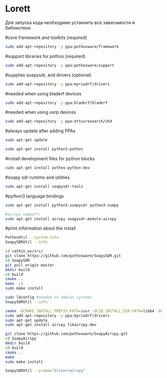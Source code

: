 # Lorett

Для запуска кода необходимо устаноить все зависимости и библиотеки:

#core framework and toolkits (required)
```bash
sudo add-apt-repository -y ppa:pothosware/framework
```
#support libraries for pothos (required)
```bash
sudo add-apt-repository -y ppa:pothosware/support
```
#supplies soapysdr, and drivers (optional)
```bash
sudo add-apt-repository -y ppa:myriadrf/drivers
```
#needed when using bladerf devices
```bash
sudo add-apt-repository -y ppa:bladerf/bladerf
```
#needed when using usrp devices
```bash
sudo add-apt-repository -y ppa:ettusresearch/uhd
```
#always update after adding PPAs
```bash
sudo apt-get update
```
```bash
sudo apt-get install python3-pothos
```
#install development files for python blocks
```bash
sudo apt-get install pothos-python-dev
```
#soapy sdr runtime and utilities
```bash
sudo apt-get install soapysdr-tools
```
#python3 language bindings
```bash
sudo apt-get install python3-soapysdr python3-numpy
```
```bash
#airspy support:
sudo apt-get install airspy soapysdr-module-airspy
```
#print information about the install
```bash
PothosUtil --system-info
SoapySDRUtil --info
```
```bash
cd catkin_ws/src/
git clone https://github.com/pothosware/SoapySDR.git
cd SoapySDR
git pull origin master
mkdir build
cd build
cmake ..
make -j4
sudo make install
```
```bash
sudo ldconfig #needed on debian systems
SoapySDRUtil --info
```
```bash
cmake -DCMAKE_INSTALL_PREFIX:PATH=/usr -DLIB_INSTALL_DIR:PATH=lib64 -DLIB_SUFFIX=64 -DSOAPY_SDR_ROOT=/usr ..
sudo add-apt-repository -y ppa:myriadrf/drivers
sudo apt-get update
sudo apt-get install airspy libairspy-dev
```

```bash
git clone https://github.com/pothosware/SoapyAirspy.git
cd SoapyAirspy
mkdir build
cd build
cmake ..
make
sudo make install
```

```bash
SoapySDRUtil --probe="driver=airspy"
```

